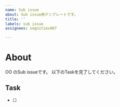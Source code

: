 ```yaml
---
name: Sub issue
about: Sub issue用テンプレートです。
title: ''
labels: sub issue
assignees: segnities007

---
```


# About

OO のSub issueです。
以下のTaskを完了してください。

## Task

- [ ]
